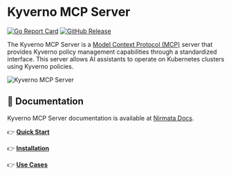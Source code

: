 # Kyverno MCP Server

[![Go Report Card](https://goreportcard.com/badge/github.com/nirmata/kyverno-mcp)](https://goreportcard.com/report/github.com/nirmata/kyverno-mcp) [![GitHub Release](https://img.shields.io/github/release/nirmata/kyverno-mcp.svg)](https://github.com/nirmata/kyverno-mcp/releases)

The Kyverno MCP Server is a [Model Context Protocol (MCP)](https://github.com/modelcontextprotocol) server that provides Kyverno policy management capabilities through a standardized interface. This server allows AI assistants to operate on Kubernetes clusters using Kyverno policies.

![Kyverno MCP Server](.github/demo.gif)

## 📙 Documentation

Kyverno MCP Server documentation is available at [Nirmata Docs](https://docs.nirmata.io/docs/n4k/Kyverno-MCP).

👉 **[Quick Start](https://docs.nirmata.io/docs/n4k/Kyverno-MCP/getting-started)**

👉 **[Installation](https://docs.nirmata.io/docs/n4k/Kyverno-MCP/installation)**

👉 **[Use Cases](https://docs.nirmata.io/docs/n4k/Kyverno-MCP/use-cases)**
